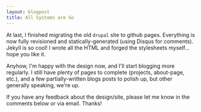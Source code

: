 ```yaml
---
layout: blogpost
title: All Systems are Go
---
```


At last, I finished migrating the old `drupal` site to github pages. Everything is now fully
revisioned and statically-generated (using Disqus for comments). Jekyll is so cool! I wrote all 
the HTML and forged the stylesheets myself... hope you like it. 

Anyhow, I'm happy with the design now, and I'll start blogging more regularly. I still have 
plenty of pages to complete (projects, about-page, etc.), and a few partially-written blogs
posts to polish up, but other generally speaking, we're up.

If you have any feedback about the design/site, please let me know in the comments below or 
via email. Thanks!

